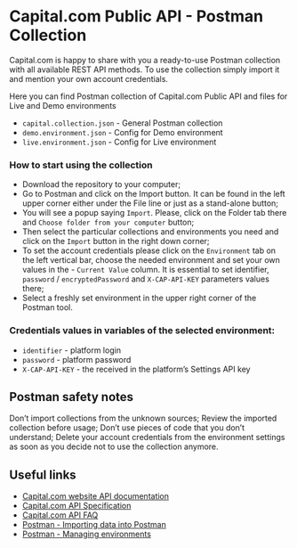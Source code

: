 # Capital.com Public API - Postman Collection

Capital.com is happy to share with you a ready-to-use Postman collection with all available REST API methods. To use the collection simply import it and mention your own account credentials.

Here you can find Postman collection of Capital.com Public API and files for Live and Demo environments

- `capital.collection.json` - General Postman collection
- `demo.environment.json` - Config for Demo environment
- `live.environment.json` - Config for Live environment


### How to start using the collection
- Download the repository to your computer;
- Go to Postman and click on the Import button. It can be found in the left upper corner either under the File line or just as a stand-alone button;
- You will see a popup saying `Import`. Please, click on the Folder tab there and `Choose folder from your computer` button;
- Then select the particular collections and environments you need and click on the `Import` button in the right down corner;
- To set the account credentials please click on the `Environment` tab on the left vertical bar, choose the needed environment and set your own values in the - `Current Value` column. It is essential to set identifier, `password` / `encryptedPassword` and `X-CAP-API-KEY` parameters values there;
- Select a freshly set environment in the upper right corner of the Postman tool.

### Credentials values in variables of the selected environment:
- `identifier` - platform login
- `password` - platform password
- `X-CAP-API-KEY` - the received in the platform’s Settings API key

## Postman safety notes
Don’t import collections from the unknown sources;
Review the imported collection before usage;
Don’t use pieces of code that you don’t understand;
Delete your account credentials from the environment settings as soon as you decide not to use the collection anymore.

## Useful links
- [Capital.com website API documentation](https://capital.com/api)
- [Capital.com API Specification](https://open-api.capital.com/)
- [Capital.com API FAQ](https://capital.zendesk.com/hc/en-us/sections/4415178206354-API)
- [Postman - Importing data into Postman](https://learning.postman.com/docs/getting-started/importing-and-exporting-data/#importing-data-into-postman)
- [Postman - Managing environments](https://learning.postman.com/docs/sending-requests/managing-environments/)





